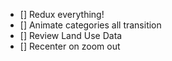 

- [] Redux everything!
- [] Animate categories all transition
- [] Review Land Use Data
- [] Recenter on zoom out
